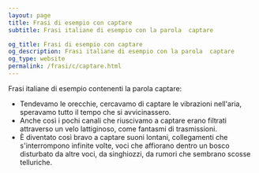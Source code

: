 ```yaml
---
layout: page
title: Frasi di esempio con captare 
subtitle: Frasi italiane di esempio con la parola  captare

og_title: Frasi di esempio con captare 
og_description: Frasi italiane di esempio con la parola  captare
og_type: website
permalink: /frasi/c/captare.html
---
```


Frasi italiane di esempio contenenti la parola captare:


- Tendevamo le orecchie, cercavamo di captare le vibrazioni nell'aria, speravamo tutto il tempo che si avvicinassero.
- Anche così i pochi canali che riuscivamo a captare erano filtrati attraverso un velo lattiginoso, come fantasmi di trasmissioni.
- È diventato così bravo a captare suoni lontani, collegamenti che s'interrompono infinite volte, voci che affiorano dentro un bosco disturbato da altre voci, da singhiozzi, da rumori che sembrano scosse telluriche.
